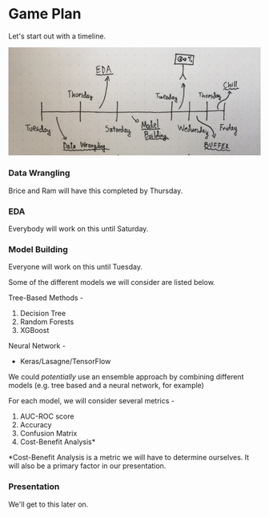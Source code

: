 # Game Plan

Let's start out with a timeline.

![alt text](https://github.com/ExSidius/KaggleWestNile/blob/master/imgs/FullSizeRender.jpg "I hope this is legible")

### Data Wrangling

Brice and Ram will have this completed by Thursday.

### EDA

Everybody will work on this until Saturday.

### Model Building

Everyone will work on this until Tuesday.

Some of the different models we will consider are listed below.

Tree-Based Methods - 
1. Decision Tree
2. Random Forests
3. XGBoost

Neural Network - 
* Keras/Lasagne/TensorFlow

We could *potentially* use an ensemble approach by combining different models (e.g. tree based and a neural network, for example)

For each model, we will consider several metrics - 
1. AUC-ROC score
2. Accuracy
3. Confusion Matrix
4. Cost-Benefit Analysis*

*Cost-Benefit Analysis is a metric we will have to determine ourselves. It will also be a primary factor in our presentation.

### Presentation

We'll get to this later on.
